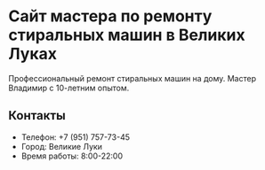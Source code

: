 # Сайт мастера по ремонту стиральных машин в Великих Луках

Профессиональный ремонт стиральных машин на дому. Мастер Владимир с 10-летним опытом.

## Контакты
- Телефон: +7 (951) 757-73-45
- Город: Великие Луки
- Время работы: 8:00-22:00